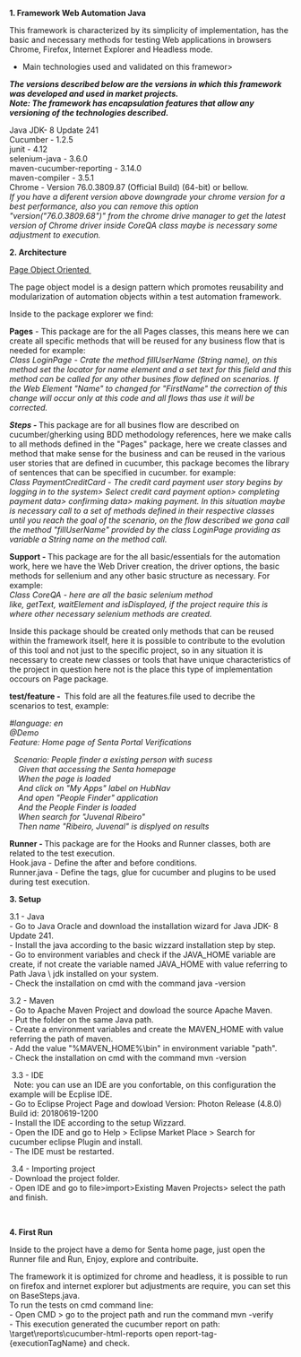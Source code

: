 <p><strong>1. Framework Web Automation Java</strong></p>

<p>This framework is characterized by its simplicity of implementation, has the basic and necessary methods for testing Web applications in browsers Chrome, Firefox, Internet Explorer and Headless mode.</p>

<ul>
	<li>Main technologies used and validated on this framewor></li>
</ul>

<p><strong><em>The versions described below are the versions in which this framework was developed and used in market projects.<br />
Note: The framework has encapsulation features that allow any versioning of the technologies described.</em></strong></p>

<p>Java JDK- 8 Update 241&nbsp;<br />
Cucumber -&nbsp;1.2.5<br />
junit -&nbsp;4.12<br />
selenium-java - 3.6.0<br />
maven-cucumber-reporting - 3.14.0<br />
maven-compiler -&nbsp;3.5.1<br />
Chrome -&nbsp;Version 76.0.3809.87 (Official Build) (64-bit) or bellow.<br />
<em>If you have a diferent version above downgrade your chrome version for a best performance, also you can remove this option &quot;version(&quot;76.0.3809.68&quot;)&quot; from the chrome drive manager to get the latest version of Chrome driver inside CoreQA class maybe is necessary some adjustment to execution.&nbsp;</em></p>

<p><strong>2. Architecture</strong></p>

<p><u>Page Object Oriented&nbsp;</u></p>

<p>The page object model is a design pattern which promotes reusability and modularization of automation objects within a test automation framework.</p>

<p>Inside to the package explorer we find:</p>

<p><strong>Pages</strong> - This package are for the all Pages classes, this means here we can create all specific&nbsp;methods that will be reused for any business flow that is needed for example:&nbsp;<br />
<em>Class LoginPage - Crate the method fillUserName (String name), on this method set the locator for name element and a set text for this field and this method can be called for any other busines flow defined&nbsp;on scenarios. If the Web Element &quot;Name&quot; to changed for &quot;FirstName&quot; the correction of this change will occur only at this code and all flows thas use it will be corrected.&nbsp;</em></p>

<p><strong><em>Steps -&nbsp;</em></strong>This package are for all busines flow are described on cucumber/gherking using BDD methodology references, here we make calls to all methods defined in the &quot;Pages&quot; package, here we create classes and method&nbsp;that make sense for the business and can be reused in the various user stories that are defined in cucumber, this package becomes the library of sentences that can be specified in cucumber. for example:<br />
<em>Class PaymentCreditCard -&nbsp;The credit card payment user story begins by logging in to the system&gt; Select credit card payment option&gt; completing payment data&gt; confirming data&gt; making payment. In&nbsp;this situation maybe is necessary call to a&nbsp;set of methods defined in their respective classes until you reach the goal of the scenario, on the flow described we gona call the method &quot;fillUserName&quot; provided by the class LoginPage&nbsp;providing as variable a String name on the method call.</em></p>

<p><strong>Support -&nbsp;</strong>This package are for the all basic/essentials for the automation work, here we have the Web Driver creation, the driver options, the basic methods for sellenium and any other basic structure as necessary. For example:<br />
<em>Class CoreQA - here are all the basic selenium method like,&nbsp;getText,&nbsp;waitElement and&nbsp;isDisplayed, if the project require&nbsp;this is where other necessary selenium methods are created.</em></p>

<p>Inside this package should be created only methods that can be reused within the framework itself, here it is possible to contribute to the evolution of this tool and not just to the specific project, so in any situation it is necessary to create new classes or tools that have unique characteristics of the project in question here not is the place this type of implementation occours on Page package.&nbsp;</p>

<p><strong>test/feature -&nbsp;</strong>&nbsp;This fold are all the features.file used to decribe the scenarios to test, example:</p>

<p><em>#language: en<br />
@Demo<br />
Feature: Home page of Senta Portal Verifications</em></p>

<p><em>&nbsp; Scenario: People finder a existing person with sucess<br />
&nbsp; &nbsp; Given that accessing the Senta homepage<br />
&nbsp; &nbsp; When the page is loaded<br />
&nbsp; &nbsp; And click on &quot;My Apps&quot; label on HubNav<br />
&nbsp; &nbsp; And open &quot;People Finder&quot; application<br />
&nbsp; &nbsp; And the People Finder is loaded<br />
&nbsp; &nbsp; When search for &quot;Juvenal Ribeiro&quot;<br />
&nbsp; &nbsp; Then name &quot;Ribeiro, Juvenal&quot; is displyed on results</em></p>

<p><strong>Runner -&nbsp;</strong>This package are for the Hooks and Runner classes, both are related to the test execution.<br />
Hook.java - Define the after and before conditions.&nbsp;<br />
Runner.java - Define the tags, glue for cucumber and plugins to be used during test execution.&nbsp;</p>

<p><strong>3. Setup</strong></p>

<p>3.1 - Java<br />
- Go to Java Oracle and download the installation wizard for Java JDK- 8 Update 241.<br />
- Install the java&nbsp;according to the basic wizzard installation step by step.<br />
- Go to environment variables and check if the JAVA_HOME variable are create, if not create the variable named JAVA_HOME with value referring to Path Java \ jdk installed on your system.<br />
- Check the installation on cmd with the command java -version</p>

<p>3.2 - Maven<br />
- Go to Apache Maven Project and dowload the source Apache Maven.<br />
- Put the folder on the same Java path.&nbsp;<br />
- Create a&nbsp;environment variables and create the MAVEN_HOME with value referring the path of maven.<br />
- Add the value &quot;%MAVEN_HOME%\bin&quot; in environment variable &quot;path&quot;.<br />
- Check the installation on cmd with the command mvn -version</p>

<p>&nbsp;3.3 - IDE<br />
&nbsp;&nbsp;Note: you can use an IDE are you confortable, on this configuration the example will be Ecplise IDE.<br />
- Go to Eclipse Project Page and dowload&nbsp;Version: Photon Release (4.8.0) Build id: 20180619-1200<br />
- Install the IDE according to the setup Wizzard.<br />
- Open the IDE and go to Help &gt; Eclipse Market Place &gt; Search for cucumber eclipse Plugin and install.&nbsp;<br />
- The IDE must be restarted.</p>

<p>&nbsp;3.4 - Importing project<br />
- Download the project folder.<br />
- Open IDE and go to file&gt;import&gt;Existing Maven Projects&gt; select the path and finish.&nbsp;</p>

<p>&nbsp;</p>

<p><strong>4. First Run</strong></p>

<p>Inside to the project have a demo for Senta home page, just open the Runner file and Run,&nbsp;Enjoy, explore and contribuite.</p>

<p>The framework it is optimized for chrome and headless, it is possible to run on firefox and internet explorer but adjustments are require, you can set this on BaseSteps.java.<br />
To run the tests on cmd command line:<br />
- Open CMD &gt; go to the project path and run the command mvn -verify<br />
- This execution generated the cucumber report on path: \target\reports\cucumber-html-reports open report-tag-{executionTagName} and check.</p>

<p>&nbsp;</p>
